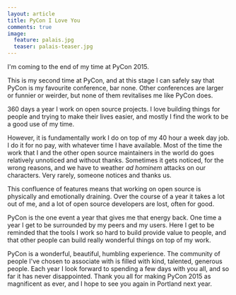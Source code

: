 ```yaml
---
layout: article
title: PyCon I Love You
comments: true
image:
  feature: palais.jpg
  teaser: palais-teaser.jpg
---
```


I'm coming to the end of my time at PyCon 2015.

This is my second time at PyCon, and at this stage I can safely say that PyCon is my favourite conference, bar none. Other conferences are larger or funnier or weirder, but none of them revitalises me like PyCon does.

360 days a year I work on open source projects. I love building things for people and trying to make their lives easier, and mostly I find the work to be a good use of my time.

However, it is fundamentally work I do on top of my 40 hour a week day job. I do it for no pay, with whatever time I have available. Most of the time the work that I and the other open source maintainers in the world do goes relatively unnoticed and without thanks. Sometimes it gets noticed, for the wrong reasons, and we have to weather *ad hominem* attacks on our characters. Very rarely, someone notices and thanks us.

This confluence of features means that working on open source is physically and emotionally draining. Over the course of a year it takes a lot out of me, and a lot of open source developers are lost, often for good.

PyCon is the one event a year that gives me that energy back. One time a year I get to be surrounded by my peers and my users. Here I get to be reminded that the tools I work so hard to build provide value to people, and that other people can build really wonderful things on top of my work.

PyCon is a wonderful, beautiful, humbling experience. The community of people I've chosen to associate with is filled with kind, talented, generous people. Each year I look forward to spending a few days with you all, and so far it has never disappointed. Thank you all for making PyCon 2015 as magnificent as ever, and I hope to see you again in Portland next year.